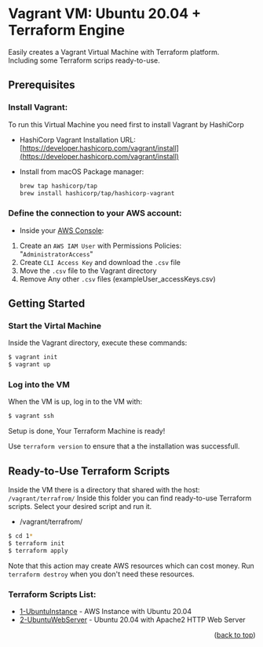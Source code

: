 <a id="readme-top"></a>
# Vagrant VM: Ubuntu 20.04 + Terraform Engine

Easily creates a Vagrant Virtual Machine with Terraform platform.
<br>
Including some Terraform scrips ready-to-use.

<!-- Configuration in this directory creates set of VPC resources which may be sufficient for staging or production environment (look into [simple](../simple) for more simplified setup).

There are public, private, database, ElastiCache, intra (private w/o Internet access) subnets, and NAT Gateways created in each availability zone. -->

## Prerequisites

### Install Vagrant:

To run this Virtual Machine you need first to install Vagrant by HashiCorp

* HashiCorp Vagrant Installation URL: [https://developer.hashicorp.com/vagrant/install](https://developer.hashicorp.com/vagrant/install)
 
* Install from macOS Package manager:
  ```bash
  brew tap hashicorp/tap
  brew install hashicorp/tap/hashicorp-vagrant
  ```


### Define the connection to your AWS account:

* Inside your [AWS Console](https://us-east-1.console.aws.amazon.com/):
1. Create an `AWS IAM User` with Permissions Policies: "`AdministratorAccess`" 
2. Create `CLI Access Key` and download the `.csv` file
3. Move the `.csv` file to the Vagrant directory
4. Remove Any other `.csv` files (exampleUser_accessKeys.csv)


## Getting Started

### Start the Virtal Machine

Inside the Vagrant directory, execute these commands:

```bash
$ vagrant init
$ vagrant up
```

### Log into the VM

When the VM is up, log in to the VM with:

```bash
$ vagrant ssh
```
Setup is done, Your Terraform Machine is ready!

Use `terraform version` to ensure that a the installation was successfull.

## Ready-to-Use Terraform Scripts

Inside the VM there is a directory that shared with the host: `/vagrant/terrafrom/`
Inside this folder you can find ready-to-use Terraform scripts.
Select your desired script and run it.

* /vagrant/terrafrom/
```bash
$ cd 1*
$ terraform init
$ terraform apply
```

Note that this action may create AWS resources which can cost money. 
Run `terraform destroy` when you don't need these resources.

### Terraform Scripts List:

* [1-UbuntuInstance](/terraform/1-UbuntuInstance/README.md) - AWS Instance with Ubuntu 20.04
* [2-UbuntuWebServer](/terraform/2-UbuntuWebServer/README.md) - Ubuntu 20.04 with Apache2 HTTP Web Server

<p align="right">(<a href="#readme-top">back to top</a>)</p>
